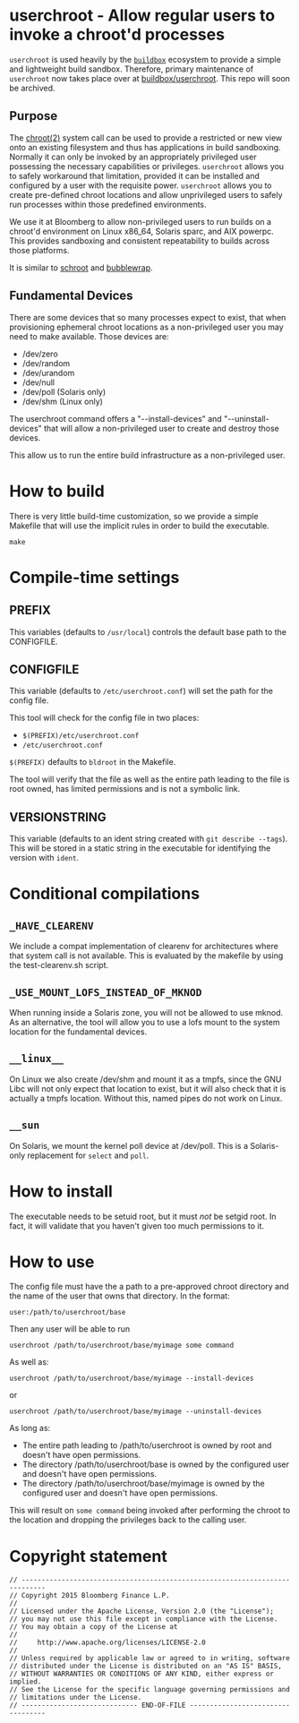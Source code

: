 # userchroot - Allow regular users to invoke a chroot'd processes

`userchroot` is used heavily by the
[`buildbox`](https://buildgrid.gitlab.io/buildbox/buildbox-home/) ecosystem to
provide a simple and lightweight build sandbox.  Therefore, primary maintenance
of `userchroot` now takes place over at
[buildbox/userchroot](https://gitlab.com/BuildGrid/buildbox/userchroot). This
repo will soon be archived.

## Purpose

The [chroot(2)](https://pubs.opengroup.org/onlinepubs/7908799/xsh/chroot.html) system call can be used to
provide a restricted or new view onto an existing filesystem and thus has
applications in build sandboxing. Normally it can only be invoked by an
appropriately privileged user possessing the necessary capabilities or
privileges. `userchroot` allows you to safely workaround that limitation,
provided it can be installed and configured by a user with the requisite
power. `userchroot` allows you to create pre-defined chroot locations and allow
unprivileged users to safely run processes within those predefined
environments.

We use it at Bloomberg to allow non-privileged users to run builds on a
chroot'd environment on Linux x86_64, Solaris sparc, and AIX powerpc. This
provides sandboxing and consistent repeatability to builds across those
platforms.

It is similar to [schroot](https://wiki.debian.org/Schroot) and
[bubblewrap](https://github.com/containers/bubblewrap).

## Fundamental Devices

There are some devices that so many processes expect to exist, that when
provisioning ephemeral chroot locations as a non-privileged user you may need
to make available. Those devices are:

 * /dev/zero
 * /dev/random
 * /dev/urandom
 * /dev/null
 * /dev/poll (Solaris only)
 * /dev/shm (Linux only)

The userchroot command offers a "--install-devices" and "--uninstall-devices"
that will allow a non-privileged user to create and destroy those devices.

This allow us to run the entire build infrastructure as a non-privileged user.

# How to build

There is very little build-time customization, so we provide a simple Makefile
that will use the implicit rules in order to build the executable.

```
make
```

# Compile-time settings

## PREFIX

This variables (defaults to `/usr/local`) controls the default base path to the
CONFIGFILE.

## CONFIGFILE

This variable (defaults to `/etc/userchroot.conf`) will set the path for the
config file.

This tool will check for the config file in two places:
* `$(PREFIX)/etc/userchroot.conf`
* `/etc/userchroot.conf`

`$(PREFIX)` defaults to `bldroot` in the Makefile.

The tool will verify that the file as well as the entire path leading to the
file is root owned, has limited permissions and is not a symbolic link.

## VERSIONSTRING

This variable (defaults to an ident string created with `git describe
--tags`). This will be stored in a static string in the executable for
identifying the version with `ident`.

# Conditional compilations

## `_HAVE_CLEARENV`

We include a compat implementation of clearenv for architectures where that
system call is not available. This is evaluated by the makefile by using the
test-clearenv.sh script.

## `_USE_MOUNT_LOFS_INSTEAD_OF_MKNOD`

When running inside a Solaris zone, you will not be allowed to use mknod. As an
alternative, the tool will allow you to use a lofs mount to the system location
for the fundamental devices.

## `__linux__`

On Linux we also create /dev/shm and mount it as a tmpfs, since the GNU Libc
will not only expect that location to exist, but it will also check that it is
actually a tmpfs location. Without this, named pipes do not work on Linux.

## `__sun`

On Solaris, we mount the kernel poll device at /dev/poll. This is a
Solaris-only replacement for `select` and `poll`.

# How to install

The executable needs to be setuid root, but it must *not* be setgid root. In
fact, it will validate that you haven't given too much permissions to it.

# How to use

The config file must have the a path to a pre-approved chroot directory and the
name of the user that owns that directory. In the format:

```
user:/path/to/userchroot/base
```

Then any user will be able to run

```
userchroot /path/to/userchroot/base/myimage some command
```

As well as:

```
userchroot /path/to/userchroot/base/myimage --install-devices
```

or

```
userchroot /path/to/userchroot/base/myimage --uninstall-devices
```

As long as:

 * The entire path leading to /path/to/userchroot is owned by root and
   doesn't have open permissions.
 * The directory /path/to/userchroot/base is owned by the configured
   user and doesn't have open permissions.
 * The directory /path/to/userchroot/base/myimage is owned by the
   configured user and doesn't have open permissions.

This will result on ```some command``` being invoked after performing
the chroot to the location and dropping the privileges back to the
calling user.

# Copyright statement


```
// ----------------------------------------------------------------------------
// Copyright 2015 Bloomberg Finance L.P.
//
// Licensed under the Apache License, Version 2.0 (the "License");
// you may not use this file except in compliance with the License.
// You may obtain a copy of the License at
//
//     http://www.apache.org/licenses/LICENSE-2.0
//
// Unless required by applicable law or agreed to in writing, software
// distributed under the License is distributed on an "AS IS" BASIS,
// WITHOUT WARRANTIES OR CONDITIONS OF ANY KIND, either express or implied.
// See the License for the specific language governing permissions and
// limitations under the License.
// ----------------------------- END-OF-FILE ----------------------------------
```
